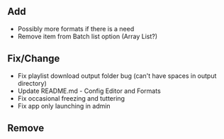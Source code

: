 
## Add
- Possibly more formats if there is a need
- Remove item from Batch list option (Array List?)

## Fix/Change
- Fix playlist download output folder bug (can't have spaces in output directory)
- Update README.md - Config Editor and Formats
- Fix occasional freezing and tuttering
- Fix app only launching in admin

## Remove

